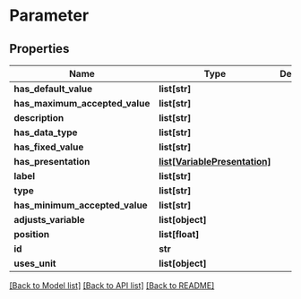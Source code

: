 # Parameter

## Properties
Name | Type | Description | Notes
------------ | ------------- | ------------- | -------------
**has_default_value** | **list[str]** |  | [optional] 
**has_maximum_accepted_value** | **list[str]** |  | [optional] 
**description** | **list[str]** |  | [optional] 
**has_data_type** | **list[str]** |  | [optional] 
**has_fixed_value** | **list[str]** |  | [optional] 
**has_presentation** | [**list[VariablePresentation]**](VariablePresentation.md) |  | [optional] 
**label** | **list[str]** |  | [optional] 
**type** | **list[str]** |  | [optional] 
**has_minimum_accepted_value** | **list[str]** |  | [optional] 
**adjusts_variable** | **list[object]** |  | [optional] 
**position** | **list[float]** |  | [optional] 
**id** | **str** |  | [optional] 
**uses_unit** | **list[object]** |  | [optional] 

[[Back to Model list]](../README.md#documentation-for-models) [[Back to API list]](../README.md#documentation-for-api-endpoints) [[Back to README]](../README.md)


